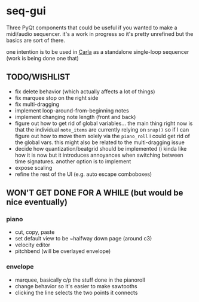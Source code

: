 seq-gui
=======

Three PyQt components that could be useful if you wanted to make a midi/audio sequencer. it's a work in progress so it's pretty unrefined but the basics are sort of there. 

one intention is to be used in [Carla](https://github.com/falkTX/Carla) as a standalone single-loop sequencer (work is being done one that)

TODO/WISHLIST
-------------
* fix delete behavior (which actually affects a lot of things)
* fix marquee stop on the right side
* fix multi-dragging
* implement loop-around-from-beginning notes
* implement changing note length (front and back)
* figure out how to get rid of global variables... the main thing right now is that the individual `note_items` are currently relying on `snap()` so if I can figure out how to move them solely via the `piano_roll` i could get rid of the global vars. this might also be related to the multi-dragging issue
* decide how quantization/beatgrid should be implemented (i kinda like how it is now but it introduces annoyances when switching between time signatures. another option is to implement 
* expose scaling
* refine the rest of the UI (e.g. auto escape comboboxes)

WON'T GET DONE FOR A WHILE (but would be nice eventually)
---------------------------------------------------------
### piano
* cut, copy, paste
* set default view to be ~halfway down page (around c3)
* velocity editor
* pitchbend (will be overlayed envelope)

### envelope
* marquee, basically c/p the stuff done in the pianoroll
* change behavior so it's easier to make sawtooths
* clicking the line selects the two points it connects
